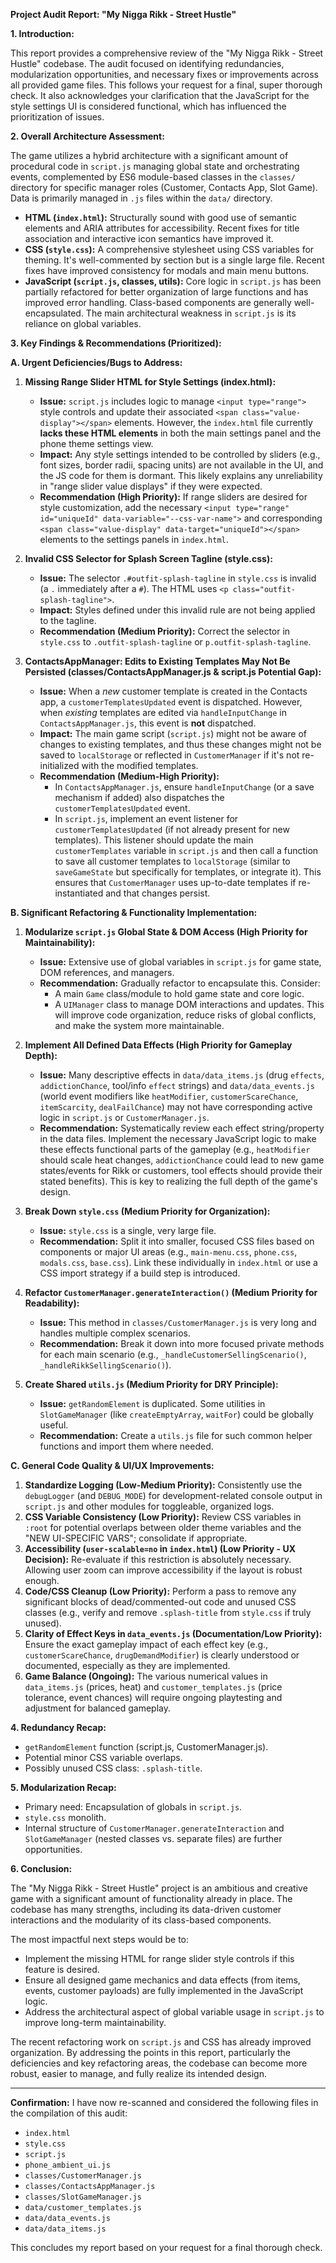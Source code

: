 **Project Audit Report: "My Nigga Rikk - Street Hustle"**

**1. Introduction:**

This report provides a comprehensive review of the "My Nigga Rikk - Street Hustle" codebase. The audit focused on identifying redundancies, modularization opportunities, and necessary fixes or improvements across all provided game files. This follows your request for a final, super thorough check. It also acknowledges your clarification that the JavaScript for the style settings UI is considered functional, which has influenced the prioritization of issues.

**2. Overall Architecture Assessment:**

The game utilizes a hybrid architecture with a significant amount of procedural code in `script.js` managing global state and orchestrating events, complemented by ES6 module-based classes in the `classes/` directory for specific manager roles (Customer, Contacts App, Slot Game). Data is primarily managed in `.js` files within the `data/` directory.

*   **HTML (`index.html`):** Structurally sound with good use of semantic elements and ARIA attributes for accessibility. Recent fixes for title association and interactive icon semantics have improved it.
*   **CSS (`style.css`):** A comprehensive stylesheet using CSS variables for theming. It's well-commented by section but is a single large file. Recent fixes have improved consistency for modals and main menu buttons.
*   **JavaScript (`script.js`, classes, utils):** Core logic in `script.js` has been partially refactored for better organization of large functions and has improved error handling. Class-based components are generally well-encapsulated. The main architectural weakness in `script.js` is its reliance on global variables.

**3. Key Findings & Recommendations (Prioritized):**

**A. Urgent Deficiencies/Bugs to Address:**

1.  **Missing Range Slider HTML for Style Settings (index.html):**
    *   **Issue:** `script.js` includes logic to manage `<input type="range">` style controls and update their associated `<span class="value-display"></span>` elements. However, the `index.html` file currently **lacks these HTML elements** in both the main settings panel and the phone theme settings view.
    *   **Impact:** Any style settings intended to be controlled by sliders (e.g., font sizes, border radii, spacing units) are not available in the UI, and the JS code for them is dormant. This likely explains any unreliability in "range slider value displays" if they were expected.
    *   **Recommendation (High Priority):** If range sliders are desired for style customization, add the necessary `<input type="range" id="uniqueId" data-variable="--css-var-name">` and corresponding `<span class="value-display" data-target="uniqueId"></span>` elements to the settings panels in `index.html`.

2.  **Invalid CSS Selector for Splash Screen Tagline (style.css):**
    *   **Issue:** The selector `.#outfit-splash-tagline` in `style.css` is invalid (a `.` immediately after a `#`). The HTML uses `<p class="outfit-splash-tagline">`.
    *   **Impact:** Styles defined under this invalid rule are not being applied to the tagline.
    *   **Recommendation (Medium Priority):** Correct the selector in `style.css` to `.outfit-splash-tagline` or `p.outfit-splash-tagline`.

3.  **ContactsAppManager: Edits to Existing Templates May Not Be Persisted (classes/ContactsAppManager.js & script.js Potential Gap):**
    *   **Issue:** When a *new* customer template is created in the Contacts app, a `customerTemplatesUpdated` event is dispatched. However, when *existing* templates are edited via `handleInputChange` in `ContactsAppManager.js`, this event is **not** dispatched.
    *   **Impact:** The main game script (`script.js`) might not be aware of changes to existing templates, and thus these changes might not be saved to `localStorage` or reflected in `CustomerManager` if it's not re-initialized with the modified templates.
    *   **Recommendation (Medium-High Priority):**
        *   In `ContactsAppManager.js`, ensure `handleInputChange` (or a save mechanism if added) also dispatches the `customerTemplatesUpdated` event.
        *   In `script.js`, implement an event listener for `customerTemplatesUpdated` (if not already present for new templates). This listener should update the main `customerTemplates` variable in `script.js` and then call a function to save all customer templates to `localStorage` (similar to `saveGameState` but specifically for templates, or integrate it). This ensures that `CustomerManager` uses up-to-date templates if re-instantiated and that changes persist.

**B. Significant Refactoring & Functionality Implementation:**

1.  **Modularize `script.js` Global State & DOM Access (High Priority for Maintainability):**
    *   **Issue:** Extensive use of global variables in `script.js` for game state, DOM references, and managers.
    *   **Recommendation:** Gradually refactor to encapsulate this. Consider:
        *   A main `Game` class/module to hold game state and core logic.
        *   A `UIManager` class to manage DOM interactions and updates.
        This will improve code organization, reduce risks of global conflicts, and make the system more maintainable.

2.  **Implement All Defined Data Effects (High Priority for Gameplay Depth):**
    *   **Issue:** Many descriptive effects in `data/data_items.js` (drug `effects`, `addictionChance`, tool/info `effect` strings) and `data/data_events.js` (world event modifiers like `heatModifier`, `customerScareChance`, `itemScarcity`, `dealFailChance`) may not have corresponding active logic in `script.js` or `CustomerManager.js`.
    *   **Recommendation:** Systematically review each effect string/property in the data files. Implement the necessary JavaScript logic to make these effects functional parts of the gameplay (e.g., `heatModifier` should scale heat changes, `addictionChance` could lead to new game states/events for Rikk or customers, tool effects should provide their stated benefits). This is key to realizing the full depth of the game's design.

3.  **Break Down `style.css` (Medium Priority for Organization):**
    *   **Issue:** `style.css` is a single, very large file.
    *   **Recommendation:** Split it into smaller, focused CSS files based on components or major UI areas (e.g., `main-menu.css`, `phone.css`, `modals.css`, `base.css`). Link these individually in `index.html` or use a CSS import strategy if a build step is introduced.

4.  **Refactor `CustomerManager.generateInteraction()` (Medium Priority for Readability):**
    *   **Issue:** This method in `classes/CustomerManager.js` is very long and handles multiple complex scenarios.
    *   **Recommendation:** Break it down into more focused private methods for each main scenario (e.g., `_handleCustomerSellingScenario()`, `_handleRikkSellingScenario()`).

5.  **Create Shared `utils.js` (Medium Priority for DRY Principle):**
    *   **Issue:** `getRandomElement` is duplicated. Some utilities in `SlotGameManager` (like `createEmptyArray`, `waitFor`) could be globally useful.
    *   **Recommendation:** Create a `utils.js` file for such common helper functions and import them where needed.

**C. General Code Quality & UI/UX Improvements:**

1.  **Standardize Logging (Low-Medium Priority):** Consistently use the `debugLogger` (and `DEBUG_MODE`) for development-related console output in `script.js` and other modules for toggleable, organized logs.
2.  **CSS Variable Consistency (Low Priority):** Review CSS variables in `:root` for potential overlaps between older theme variables and the "NEW UI-SPECIFIC VARS"; consolidate if appropriate.
3.  **Accessibility (`user-scalable=no` in `index.html`) (Low Priority - UX Decision):** Re-evaluate if this restriction is absolutely necessary. Allowing user zoom can improve accessibility if the layout is robust enough.
4.  **Code/CSS Cleanup (Low Priority):** Perform a pass to remove any significant blocks of dead/commented-out code and unused CSS classes (e.g., verify and remove `.splash-title` from `style.css` if truly unused).
5.  **Clarity of Effect Keys in `data_events.js` (Documentation/Low Priority):** Ensure the exact gameplay impact of each effect key (e.g., `customerScareChance`, `drugDemandModifier`) is clearly understood or documented, especially as they are implemented.
6.  **Game Balance (Ongoing):** The various numerical values in `data_items.js` (prices, heat) and `customer_templates.js` (price tolerance, event chances) will require ongoing playtesting and adjustment for balanced gameplay.

**4. Redundancy Recap:**
*   `getRandomElement` function (script.js, CustomerManager.js).
*   Potential minor CSS variable overlaps.
*   Possibly unused CSS class: `.splash-title`.

**5. Modularization Recap:**
*   Primary need: Encapsulation of globals in `script.js`.
*   `style.css` monolith.
*   Internal structure of `CustomerManager.generateInteraction` and `SlotGameManager` (nested classes vs. separate files) are further opportunities.

**6. Conclusion:**

The "My Nigga Rikk - Street Hustle" project is an ambitious and creative game with a significant amount of functionality already in place. The codebase has many strengths, including its data-driven customer interactions and the modularity of its class-based components.

The most impactful next steps would be to:
*   Implement the missing HTML for range slider style controls if this feature is desired.
*   Ensure all designed game mechanics and data effects (from items, events, customer payloads) are fully implemented in the JavaScript logic.
*   Address the architectural aspect of global variable usage in `script.js` to improve long-term maintainability.

The recent refactoring work on `script.js` and CSS has already improved organization. By addressing the points in this report, particularly the deficiencies and key refactoring areas, the codebase can become more robust, easier to manage, and fully realize its intended design.

---

**Confirmation:**
I have now re-scanned and considered the following files in the compilation of this audit:
- `index.html`
- `style.css`
- `script.js`
- `phone_ambient_ui.js`
- `classes/CustomerManager.js`
- `classes/ContactsAppManager.js`
- `classes/SlotGameManager.js`
- `data/customer_templates.js`
- `data/data_events.js`
- `data/data_items.js`

This concludes my report based on your request for a final thorough check.
